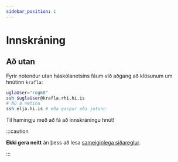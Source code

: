 ```yaml
---
sidebar_position: 1
---
```


# Innskráning

## Að utan
Fyrir notendur utan háskólanetsins fáum við aðgang að klösunum um hnútinn `krafla`:

```bash
uglaUser="rog68"
ssh $uglaUser@krafla.rhi.hi.is
# Nú á netinu
ssh elja.hi.is # eða garpur eða jotunn
```

Til hamingju með að fá að innskráningu hnút!

:::caution

**Ekki gera neitt** án þess að lesa [sameiginlega siðareglur](common/etiquette).

:::

